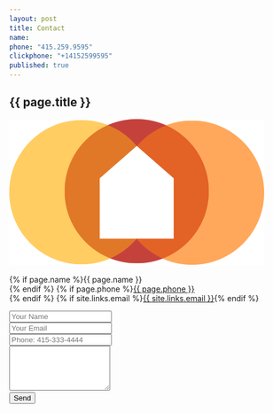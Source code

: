 ```yaml
---
layout: post
title: Contact
name: 
phone: "415.259.9595"
clickphone: "+14152599595"
published: true
---
```


<!-- Contact Section -->
<section id="contact" class="contact container-fluid">
  <div class="row text-center">
    <div class="col-sm-12">
      <h2>{{ page.title }}</h2>
      <img class="logo" src="../img/logo-image.svg" alt="logo">
    </div>
  </div>
  <div class="row">
    <div class="col-sm-4 col-sm-offset-2">
      <p>{% if page.name %}{{ page.name }}<br>{% endif %}
      {% if page.phone %}<a href="tel:{{ page.clickphone }}">{{ page.phone }}</a><br>{% endif %}
      {% if site.links.email %}<a href="email:{{ site.links.email }}">{{ site.links.email }}</a>{% endif %}</p>
      <p></p>
    </div>
      <div class="col-sm-4">
        <form class="form-horizontal" accept-charset="UTF-8" action="https://formkeep.com/f/7f25060beeec" method="POST">
            <!-- Form Name -->
            <input type="hidden" name="utf8" value="✓">
            <input type="hidden" name="url" placeholder="http://getittogether.us">
            <!-- Text input -->
            <div class="form-group">
              <input id="name" name="name" placeholder="Your Name" class="form-control" type="text">
            </div>
            <!-- Text input-->
            <div class="form-group">
              <input id="email" name="email" placeholder="Your Email" class="form-control" required="" type="email">
            </div>
            <!-- Text input-->
            <div class="form-group" >
              <input id="phone" name="phone" placeholder="Phone: 415-333-4444" class="form-control" type="text">
            </div >
            <!-- Textarea -->
            <div class="form-group">
              <textarea id="textarea" name="textarea" rows="5" class="form-control"></textarea>
            </div>
            <!-- Button -->
            <button id="singlebutton" name="singlebutton" class="btn btn-primary" type="submit">Send</button>
        </form>
      </div>
  </div>
</section>
